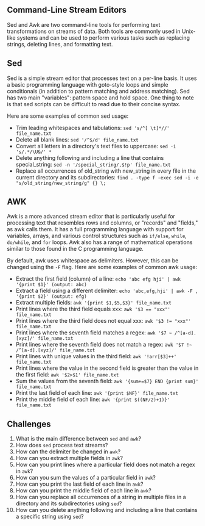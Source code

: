 ## Command-Line Stream Editors

Sed and Awk are two command-line tools for performing text transformations on streams of data. Both tools are commonly used in Unix-like systems and can be used to perform various tasks such as replacing strings, deleting lines, and formatting text.

## Sed

Sed is a simple stream editor that processes text on a per-line basis. It uses a basic programming language with goto-style loops and simple conditionals (in addition to pattern matching and address matching). Sed has two main "variables": pattern space and hold space. One thing to note is that sed scripts can be difficult to read due to their concise syntax.

Here are some examples of common sed usage:

* Trim leading whitespaces and tabulations: `sed 's/^[ \t]*//' file_name.txt`
* Delete all blank lines: `sed '/^$/d' file_name.txt`
* Convert all letters in a directory's text files to uppercase: `sed -i 's/.*/\U&/' *`
* Delete anything following and including a line that contains special_string: `sed -n '/special_string/,$!p' file_name.txt`
* Replace all occurrences of old_string with new_string in every file in the current directory and its subdirectories: `find . -type f -exec sed -i -e "s/old_string/new_string/g" {} \;`

## AWK

Awk is a more advanced stream editor that is particularly useful for processing text that resembles rows and columns, or "records" and "fields," as awk calls them. It has a full programming language with support for variables, arrays, and various control structures such as `if/else`, `while`, `do/while`, and `for` loops. Awk also has a range of mathematical operations similar to those found in the C programming language.

By default, awk uses whitespace as delimiters. However, this can be changed using the `-F` flag. Here are some examples of common awk usage:

* Extract the first field (column) of a line: `echo 'abc efg hji' | awk '{print $1}' (output: abc)`
* Extract a field using a different delimiter: `echo 'abc,efg,hji' | awk -F , '{print $2}' (output: efg)`
* Extract multiple fields: `awk '{print $1,$5,$3}' file_name.txt`
* Print lines where the third field equals xxx: `awk '$3 == "xxx"' file_name.txt`
* Print lines where the third field does not equal xxx: `awk '$3 != "xxx"' file_name.txt`
* Print lines where the seventh field matches a regex: `awk '$7 ~ /^[a-d].[xyz]/' file_name.txt`
* Print lines where the seventh field does not match a regex: `awk '$7 !~ /^[a-d].[xyz]/' file_name.txt`
* Print lines with unique values in the third field: `awk '!arr[$3]++' file_name.txt`
* Print lines where the value in the second field is greater than the value in the first field: `awk '$2>$1' file_name.txt`
* Sum the values from the seventh field: `awk '{sum+=$7} END {print sum}' file_name.txt`
* Print the last field of each line: `awk '{print $NF}' file_name.txt`
* Print the middle field of each line: `awk '{print $((NF/2)+1)}' file_name.txt`
   
## Challenges

1. What is the main difference between `sed` and `awk`?
1. How does `sed` process text streams?
1. How can the delimiter be changed in `awk`?
1. How can you extract multiple fields in `awk`?
1. How can you print lines where a particular field does not match a regex in `awk`?
1. How can you sum the values of a particular field in `awk`?
1. How can you print the last field of each line in `awk`?
1. How can you print the middle field of each line in `awk`?
1. How can you replace all occurrences of a string in multiple files in a directory and its subdirectories using `sed`?
1. How can you delete anything following and including a line that contains a specific string using `sed`?
